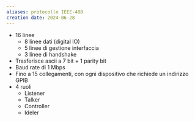 ```yaml
---
aliases: protocollo IEEE-488
creation date: 2024-06-28
---
```


- 16 linee
	- 8 linee dati (digital IO)
	- 5 linee di gestione interfaccia
	- 3 linee di handshake
- Trasferisce ascii a 7 bit + 1 parity bit
- Baud rate di 1 Mbps
- Fino a 15 collegamenti, con ogni dispositivo che richiede un indirizzo GPIB
- 4 ruoli
	- Listener
	- Talker
	- Controller
	- Ideler
